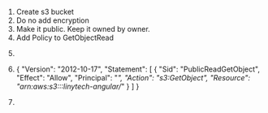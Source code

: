 1. Create s3 bucket
2. Do no add encryption
3. Make it public. Keep it owned by owner.
4. Add Policy to GetObjectRead
5. ```
6. {
    "Version": "2012-10-17",
    "Statement": [
        {
            "Sid": "PublicReadGetObject",
            "Effect": "Allow",
            "Principal": "*",
            "Action": "s3:GetObject",
            "Resource": "arn:aws:s3:::linytech-angular/*"
        }
    ]
}
7. ```